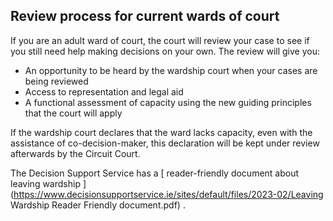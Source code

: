 ##  Review process for current wards of court

If you are an adult ward of court, the court will review your case to see if
you still need help making decisions on your own. The review will give you:

  * An opportunity to be heard by the wardship court when your cases are being reviewed 
  * Access to representation and legal aid 
  * A functional assessment of capacity using the new guiding principles that the court will apply 

If the wardship court declares that the ward lacks capacity, even with the
assistance of co-decision-maker, this declaration will be kept under review
afterwards by the Circuit Court.

The Decision Support Service has a [ reader-friendly document about leaving
wardship
](https://www.decisionsupportservice.ie/sites/default/files/2023-02/Leaving
Wardship Reader Friendly document.pdf) .
